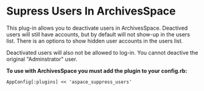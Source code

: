 Supress Users In ArchivesSpace
=====================================

This plug-in allows you to deactivate users in ArchivesSpace. Deactived users
will still have accounts, but by default will not show-up in the users list.
There is an options to show hidden user accounts in the users list. 

Deactivated users will also not be allowed to log-in. You cannot deactive the
original "Adminstrator" user.

**To use with ArchivesSpace you must add the plugin to your config.rb:**

```
AppConfig[:plugins] << 'aspace_suppress_users'
```
